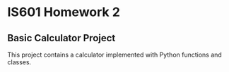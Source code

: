 # IS601 Homework 2
## Basic Calculator Project
This project contains a calculator implemented with Python functions and classes.
